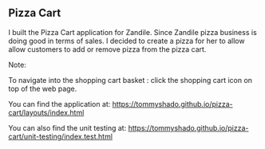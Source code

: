 ## Pizza Cart

I built the Pizza Cart application for Zandile. Since Zandile pizza business is doing good in terms of sales. I decided to create a pizza for her to allow allow customers to add or remove pizza from the pizza cart.

Note:

To navigate into the shopping cart basket : click the shopping cart icon on top of the web page.

You can find the application at: https://tommyshado.github.io/pizza-cart/layouts/index.html

You can also find the unit testing at: https://tommyshado.github.io/pizza-cart/unit-testing/index.test.html

